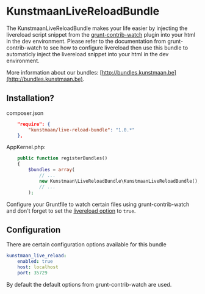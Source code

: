 # KunstmaanLiveReloadBundle

The KunstmaanLiveReloadBundle makes your life easier by injecting the livereload script snippet from the [grunt-contrib-watch](https://github.com/gruntjs/grunt-contrib-watch) plugin into your html in the dev environment. Please refer to the documentation from grunt-contrib-watch to see how to configure livereload then use this bundle to automaticly inject the livereload snippet into your html in the dev environment.

More information about our bundles: [http://bundles.kunstmaan.be](http://bundles.kunstmaan.be).

## Installation?

composer.json
```json
    "require": {
        "kunstmaan/live-reload-bundle": "1.0.*"
    },
```

AppKernel.php:
```php
    public function registerBundles()
    {
        $bundles = array(
            // ...
            new Kunstmaan\LiveReloadBundle\KunstmaanLiveReloadBundle(),
            // ...
        );
```

Configure your Gruntfile to watch certain files using grunt-contrib-watch and don't forget to set the [livereload option](https://github.com/gruntjs/grunt-contrib-watch#live-reloading) to ```true```.

## Configuration
There are certain configuration options available for this bundle

```yaml
kunstmaan_live_reload:
    enabled: true
    host: localhost
    port: 35729
```

By default the default options from grunt-contrib-watch are used.
